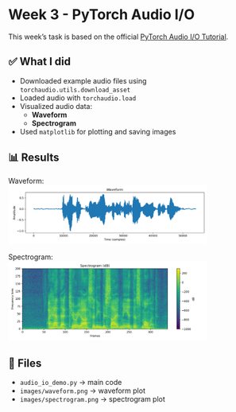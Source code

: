 # Week 3 - PyTorch Audio I/O

This week’s task is based on the official [PyTorch Audio I/O Tutorial](https://docs.pytorch.org/audio/stable/tutorials/audio_io_tutorial.html).

## ✅ What I did
- Downloaded example audio files using `torchaudio.utils.download_asset`
- Loaded audio with `torchaudio.load`
- Visualized audio data:
  - **Waveform**
  - **Spectrogram**
- Used `matplotlib` for plotting and saving images

## 📊 Results
Waveform:  
<img src="./images/waveform.png" alt="waveform" width="400"/>

Spectrogram:  
<img src="./images/spectrogram.png" alt="spectrogram" width="400"/>

## 📂 Files
- `audio_io_demo.py` → main code
- `images/waveform.png` → waveform plot
- `images/spectrogram.png` → spectrogram plot
